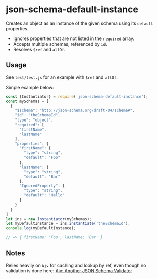 # json-schema-default-instance

Creates an object as an instance of the given schema using its `default` properties.

- Ignores properties that are not listed in the `required` array.
- Accepts multiple schemas, referenced by `id`.
- Resolves `$ref` and `allOf`.

## Usage

See `test/test.js` for an example with `$ref` and `allOf`.

Simple example below:

```js
const {Instantiator} = require('json-schema-default-instance');
const mySchemas = [
  {
    "$schema": "http://json-schema.org/draft-04/schema#",
    "id": "theSchemaId",
    "type": "object",
    "required": [
      "firstName",
      "lastName"
    ],
    "properties": {
      "firstName": {
        "type": "string",
        "default": "Foo"
      },
      "lastName": {
        "type": "string",
        "default": "Bar"
      },
      "IgnoredProperty": {
        "type": "string",
        "default": "Hello"
      }
    }
  }
]
let ins = new Instantiator(mySchemas);
let myDefaultInstance = ins.instantiate('theSchemaId');
console.log(myDefaultInstance);

// => { firstName: 'Foo', lastName: 'Bar' }
```


## Notes

Relies heavily on `Ajv` for caching and lookup by ref, even though no validation is done here: [Ajv: Another JSON Schema Validator](https://github.com/epoberezkin/ajv)